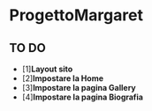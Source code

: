 # ProgettoMargaret
## TO DO
- [1]**Layout sito**
- [2]**Impostare la Home**
- [3]**Impostare la pagina Gallery**
- [4]**Impostare la pagina Biografia**


